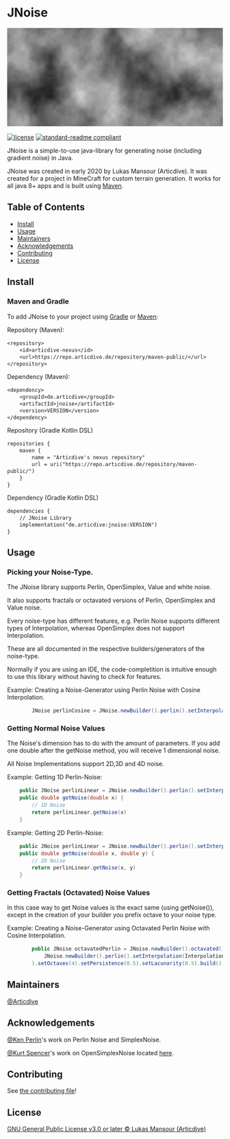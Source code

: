 # JNoise
![banner](banner.png)

[![license](https://img.shields.io/github/license/articdive/JNoise.svg)](../LICENSE)
[![standard-readme compliant](https://img.shields.io/badge/readme%20style-standard-brightgreen.svg?style=flat-square)](https://github.com/RichardLitt/standard-readme)

JNoise is a simple-to-use java-library for generating noise (including gradient noise) in Java.

JNoise was created in early 2020 by Lukas Mansour (Articdive). It was created for a project in MineCraft for custom terrain generation. It works for all java 8+ apps and is built using [Maven](http://maven.apache.org/).

## Table of Contents
- [Install](#install)
- [Usage](#usage)
- [Maintainers](#maintainers)
- [Acknowledgements](#acknowledgements)
- [Contributing](#contributing)
- [License](#license)

## Install
### Maven and Gradle
To add JNoise to your project using [Gradle](https://gradle.org/) or [Maven](http://maven.apache.org/):

Repository (Maven):
```
<repository>
    <id>articdive-nexus</id>
    <url>https://repo.articdive.de/repository/maven-public/</url>
</repository>
```
Dependency (Maven):
```
<dependency>
    <groupId>de.articdive</groupId>
    <artifactId>jnoise</artifactId>
    <version>VERSION</version>
</dependency>
```

Repository (Gradle Kotlin DSL)
```
repositories {
    maven {
        name = "Articdive's nexus repository"
        url = uri("https://repo.articdive.de/repository/maven-public/")
    }
}
```
Dependency (Gradle Kotlin DSL)
```
dependencies {
    // JNoise Library
    implementation("de.articdive:jnoise:VERSION")
}
```
## Usage

### Picking your Noise-Type.
The JNoise library supports Perlin, OpenSimplex, Value and white noise.

It also supports fractals or octavated versions of Perlin, OpenSimplex and Value noise.

Every noise-type has different features, e.g. Perlin Noise supports different types of Interpolation, whereas OpenSimplex does not support Interpolation.

These are all documented in the respective builders/generators of the noise-type.

Normally if you are using an IDE, the code-completition is intuitive enough to use this library without having to check for features.

Example: Creating a Noise-Generator using Perlin Noise with Cosine Interpolation.
```java
        JNoise perlinCosine = JNoise.newBuilder().perlin().setInterpolation(InterpolationType.COSINE).setSeed(1729).build();
```

### Getting Normal Noise Values
The Noise's dimension has to do with the amount of parameters. If you add one double after the getNoise method, you will receive 1 dimensional noise.

All Noise Implementations support 2D,3D and 4D noise.

Example: Getting 1D Perlin-Noise:
```java
    public JNoise perlinLinear = JNoise.newBuilder().perlin().setInterpolation(InterpolationType.LINEAR).setSeed(1629).build();
    public double getNoise(double x) {
        // 1D Noise
        return perlinLinear.getNoise(x)
    }
```
Example: Getting 2D Perlin-Noise:
```java
    public JNoise perlinLinear = JNoise.newBuilder().perlin().setInterpolation(InterpolationType.LINEAR).setSeed(1629).build();
    public double getNoise(double x, double y) {
        // 2D Noise
        return perlinLinear.getNoise(x, y)
    }
```

### Getting Fractals (Octavated) Noise Values
In this case way to get Noise values is the exact same (using getNoise()), except in the creation of your builder you prefix octave to your noise type.

Example: Creating a Noise-Generator using Octavated Perlin Noise with Cosine Interpolation.
```java
        public JNoise octavatedPerlin = JNoise.newBuilder().octavated().setNoise(
            JNoise.newBuilder().perlin().setInterpolation(InterpolationType.COSINE).setSeed(1629).build()
        ).setOctaves(4).setPersistence(0.5).setLacunarity(0.5).build();
```

## Maintainers
[@Articdive](https://www.github.com/Articdive/)

## Acknowledgements
[@Ken Perlin](https://mrl.nyu.edu/~perlin/)'s work on Perlin Noise and SimplexNoise.

[@Kurt Spencer](https://www.github.com/KDotJpg)'s work on OpenSimplexNoise located [here](https://gist.github.com/KdotJPG/b1270127455a94ac5d19).

## Contributing
See [the contributing file](CONTRIBUTING.md)!

## License
[GNU General Public License v3.0 or later © Lukas Mansour (Articdive) ](../LICENSE)